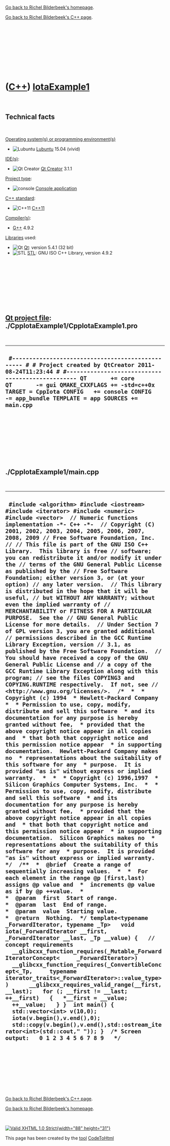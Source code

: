 [Go back to Richel Bilderbeek's homepage](index.htm).

[Go back to Richel Bilderbeek's C++ page](Cpp.htm).

 

 

 

 

 

([C++](Cpp.htm)) [IotaExample1](CppIotaExample1.htm)
====================================================

 

Technical facts
---------------

 

[Operating system(s) or programming environment(s)](CppOs.htm)

-   ![Lubuntu](PicLubuntu.png) [Lubuntu](CppLubuntu.htm) 15.04 (vivid)

[IDE(s)](CppIde.htm):

-   ![Qt Creator](PicQtCreator.png) [Qt Creator](CppQtCreator.htm) 3.1.1

[Project type](CppQtProjectType.htm):

-   ![console](PicConsole.png) [Console
    application](CppConsoleApplication.htm)

[C++ standard](CppStandard.htm):

-   ![C++11](PicCpp11.png) [C++11](Cpp11.htm)

[Compiler(s)](CppCompiler.htm):

-   [G++](CppGpp.htm) 4.9.2

[Libraries](CppLibrary.htm) used:

-   ![Qt](PicQt.png) [Qt](CppQt.htm): version 5.4.1 (32 bit)
-   ![STL](PicStl.png) [STL](CppStl.htm): GNU ISO C++ Library, version
    4.9.2

 

 

 

 

 

[Qt project file](CppQtProjectFile.htm): ./CppIotaExample1/CppIotaExample1.pro
------------------------------------------------------------------------------

 

  ------------------------------------------------------------------------------------------------------------------------------------------------------------------------------------------------------------------------------------------------------------------------------------------------------------------------------
  ` #------------------------------------------------- # # Project created by QtCreator 2011-08-24T11:23:44 # #------------------------------------------------- QT       += core QT       -= gui QMAKE_CXXFLAGS += -std=c++0x TARGET = CppIota CONFIG   += console CONFIG   -= app_bundle TEMPLATE = app SOURCES += main.cpp`
  ------------------------------------------------------------------------------------------------------------------------------------------------------------------------------------------------------------------------------------------------------------------------------------------------------------------------------

 

 

 

 

 

./CppIotaExample1/main.cpp
--------------------------

 

  ------------------------------------------------------------------------------------------------------------------------------------------------------------------------------------------------------------------------------------------------------------------------------------------------------------------------------------------------------------------------------------------------------------------------------------------------------------------------------------------------------------------------------------------------------------------------------------------------------------------------------------------------------------------------------------------------------------------------------------------------------------------------------------------------------------------------------------------------------------------------------------------------------------------------------------------------------------------------------------------------------------------------------------------------------------------------------------------------------------------------------------------------------------------------------------------------------------------------------------------------------------------------------------------------------------------------------------------------------------------------------------------------------------------------------------------------------------------------------------------------------------------------------------------------------------------------------------------------------------------------------------------------------------------------------------------------------------------------------------------------------------------------------------------------------------------------------------------------------------------------------------------------------------------------------------------------------------------------------------------------------------------------------------------------------------------------------------------------------------------------------------------------------------------------------------------------------------------------------------------------------------------------------------------------------------------------------------------------------------------------------------------------------------------------------------------------------------------------------------------------------------------------------------------------------------------------------------------------------------------------------------------------------------------------------------------------------------------------------------------------------------------------------------------------------------------------------------------------------------------------------------------------------------------------------------------------------------------------------------------------------------------------------------------------------------------------------------------------------------------------------------------------------------------------------------------------------------------------------------------------------------------------------------------------------------------------------------------------------------------------------------------------------------------------------------------------------------------------------------
  ` #include <algorithm> #include <iostream> #include <iterator> #include <numeric> #include <vector>  // Numeric functions implementation -*- C++ -*-  // Copyright (C) 2001, 2002, 2003, 2004, 2005, 2006, 2007, 2008, 2009 // Free Software Foundation, Inc. // // This file is part of the GNU ISO C++ Library.  This library is free // software; you can redistribute it and/or modify it under the // terms of the GNU General Public License as published by the // Free Software Foundation; either version 3, or (at your option) // any later version.  // This library is distributed in the hope that it will be useful, // but WITHOUT ANY WARRANTY; without even the implied warranty of // MERCHANTABILITY or FITNESS FOR A PARTICULAR PURPOSE.  See the // GNU General Public License for more details.  // Under Section 7 of GPL version 3, you are granted additional // permissions described in the GCC Runtime Library Exception, version // 3.1, as published by the Free Software Foundation.  // You should have received a copy of the GNU General Public License and // a copy of the GCC Runtime Library Exception along with this program; // see the files COPYING3 and COPYING.RUNTIME respectively.  If not, see // <http://www.gnu.org/licenses/>.  /*  *  * Copyright (c) 1994  * Hewlett-Packard Company  *  * Permission to use, copy, modify, distribute and sell this software  * and its documentation for any purpose is hereby granted without fee,  * provided that the above copyright notice appear in all copies and  * that both that copyright notice and this permission notice appear  * in supporting documentation.  Hewlett-Packard Company makes no  * representations about the suitability of this software for any  * purpose.  It is provided "as is" without express or implied warranty.  *  *  * Copyright (c) 1996,1997  * Silicon Graphics Computer Systems, Inc.  *  * Permission to use, copy, modify, distribute and sell this software  * and its documentation for any purpose is hereby granted without fee,  * provided that the above copyright notice appear in all copies and  * that both that copyright notice and this permission notice appear  * in supporting documentation.  Silicon Graphics makes no  * representations about the suitability of this software for any  * purpose.  It is provided "as is" without express or implied warranty.  */  /**  *  @brief  Create a range of sequentially increasing values.  *  *  For each element in the range @p [first,last) assigns @p value and  *  increments @p value as if by @p ++value.  *  *  @param  first  Start of range.  *  @param  last  End of range.  *  @param  value  Starting value.  *  @return  Nothing.  */ template<typename _ForwardIterator, typename _Tp>   void iota(_ForwardIterator __first, _ForwardIterator __last, _Tp __value) {   // concept requirements   __glibcxx_function_requires(_Mutable_ForwardIteratorConcept<     _ForwardIterator>)   __glibcxx_function_requires(_ConvertibleConcept<_Tp,     typename iterator_traits<_ForwardIterator>::value_type>)      __glibcxx_requires_valid_range(__first, __last);   for (; __first != __last; ++__first)   {   *__first = __value;   ++__value;   } }  int main() {   std::vector<int> v(10,0);    iota(v.begin(),v.end(),0);    std::copy(v.begin(),v.end(),std::ostream_iterator<int>(std::cout," ")); }  /* Screen output:   0 1 2 3 4 5 6 7 8 9   */`
  ------------------------------------------------------------------------------------------------------------------------------------------------------------------------------------------------------------------------------------------------------------------------------------------------------------------------------------------------------------------------------------------------------------------------------------------------------------------------------------------------------------------------------------------------------------------------------------------------------------------------------------------------------------------------------------------------------------------------------------------------------------------------------------------------------------------------------------------------------------------------------------------------------------------------------------------------------------------------------------------------------------------------------------------------------------------------------------------------------------------------------------------------------------------------------------------------------------------------------------------------------------------------------------------------------------------------------------------------------------------------------------------------------------------------------------------------------------------------------------------------------------------------------------------------------------------------------------------------------------------------------------------------------------------------------------------------------------------------------------------------------------------------------------------------------------------------------------------------------------------------------------------------------------------------------------------------------------------------------------------------------------------------------------------------------------------------------------------------------------------------------------------------------------------------------------------------------------------------------------------------------------------------------------------------------------------------------------------------------------------------------------------------------------------------------------------------------------------------------------------------------------------------------------------------------------------------------------------------------------------------------------------------------------------------------------------------------------------------------------------------------------------------------------------------------------------------------------------------------------------------------------------------------------------------------------------------------------------------------------------------------------------------------------------------------------------------------------------------------------------------------------------------------------------------------------------------------------------------------------------------------------------------------------------------------------------------------------------------------------------------------------------------------------------------------------------------------------------------------------

 

 

 

 

 

[Go back to Richel Bilderbeek's C++ page](Cpp.htm).

[Go back to Richel Bilderbeek's homepage](index.htm).

 

[![Valid XHTML 1.0 Strict](valid-xhtml10.png){width="88"
height="31"}](http://validator.w3.org/check?uri=referer)

This page has been created by the [tool](Tools.htm)
[CodeToHtml](ToolCodeToHtml.htm)
